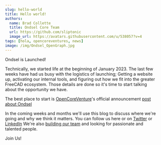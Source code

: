 ```yaml
---
slug: hello-world
title: Hello world!
authors:
  name: Brad Collette
  title: Ondsel Core Team
  url: https://github.com/sliptonic
  image_url: https://avatars.githubusercontent.com/u/538057?v=4
tags: [hola, opencoreventures, news]
image: /img/Ondsel_OpenGraph.jpg
---
```


Ondsel is Launched!

Technically, we started life at the beginning of January 2023.  The last few weeks have had us busy with the logistics of launching; Getting a website up, activating our internal tools, and figuring out how we fit into the greater FreeCAD ecosystem. Those details are done so it's time to start talking about the opportunity we have.

The best place to start is [OpenCoreVenture](https://opencoreventures.com/)'s official announcement [post about Ondsel](https://opencoreventures.com/blog/2023-01-ondsel-freecad-launch/)

In the coming weeks and months we'll use this blog to discuss where we're going and why we think it matters.  You can follow us here or on [Twitter](https://twitter.com/ondsel) or [LinkedIn](https://linkedin.com/company/ondsel)
We're also [building our team](../../careers) and looking for passionate and talented people.

Join Us!
